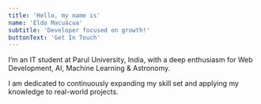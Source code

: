 ```yaml
---
title: 'Hello, my name is'
name: 'Eldo Macuácua'
subtitle: 'Developer focused on growth!'
buttonText: 'Get In Touch'
---
```


I’m an IT student at Parul University, India, with a deep enthusiasm for Web Development, AI, Machine Learning & Astronomy.

I am dedicated to continuously expanding my skill set and applying my knowledge to real-world projects.
